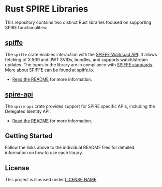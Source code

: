 # Rust SPIRE Libraries

This repository contains two distinct Rust libraries focused on supporting SPIRE functionalities:

## [spiffe](./spiffe)

The `spiffe` crate enables interaction with
the [SPIFFE Workload API](https://github.com/spiffe/spiffe/blob/main/standards/SPIFFE_Workload_API.md). It allows
fetching of X.509 and JWT SVIDs, bundles, and supports watch/stream updates. The types in the library are in compliance
with [SPIFFE standards](https://github.com/spiffe/spiffe/tree/main/standards). More about SPIFFE can be found
at [spiffe.io](https://spiffe.io/).

- [Read the README](./spiffe/README.md) for more information.

## [spire-api](./spire-api)

The `spire-api` crate provides support for SPIRE specific APIs, including the Delegated Identity API.

- [Read the README](./spire-api/README.md) for more information.

## Getting Started

Follow the links above to the individual README files for detailed information on how to use each library.

## License

This project is licensed under [LICENSE NAME](./LICENSE).
